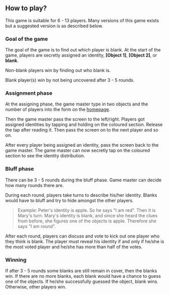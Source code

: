 ## How to play?

This game is suitable for 6 - 13 players. Many versions of this game exists but a suggested version is as described below.

### Goal of the game
The goal of the game is to find out which player is blank. At the start of the game, players are secretly assigned an identity, **[Object 1]**, **[Object 2]**, or **blank**. 

Non-blank players win by finding out who blank is.

Blank player(s) win by not being uncovered after 3 - 5 rounds.

### Assignment phase
At the assigning phase, the game master type in two objects and the number of players into the form on the [homepage](/).

Then the game master pass the screen to the left/right. Players got assigned identities by tapping and holding on the coloured section. Release the tap after reading it. Then pass the screen on to the next player and so on.

After every player being assigned an identity, pass the screen back to the game master. The game master can now secretly tap on the coloured section to see the identity distribution.

### Bluff phase
There can be 3 - 5 rounds during the bluff phase. Game master can decide how many rounds there are.

During each round, players take turns to describe his/her identity. Blanks would have to bluff and try to hide amongst the other players. 

> Example: Peter's identity is apple. So he says "I am red". Then it is Mary's turn. Mary's identity is blank, and since she heard the clues from before, she figures one of the objects is apple. Therefore she says "I am round".

After each round, players can discuss and vote to kick out one player who they think is blank. The player must reveal his identity if and only if he/she is the most voted player and he/she has more than half of the votes.

### Winning
If after 3 - 5 rounds some blanks are still remain in cover, then the blanks win. If there are no more blanks, each blank would have a chance to guess one of the objects. If he/she successfully guessed the object, blank wins. Otherwise, other players win.
